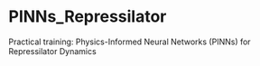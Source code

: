 # PINNs_Repressilator
Practical training: Physics-Informed Neural Networks (PINNs) for Repressilator Dynamics